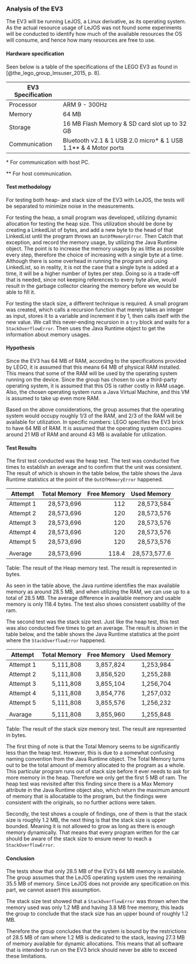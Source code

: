 ### Analysis of the EV3 
The EV3 will be running LeJOS, a Linux derivative, as its operating system. As the actual resource usage of LeJOS was not found some experiments will be conducted to identify how much of the available resources the OS will consume, and hence how many resources are free to use.

#### Hardware specification
Seen below is a table of the specifications of the LEGO EV3 as found in [@the_lego_group_lmsuser_2015, p. 8].

| EV3 Specification        |             |
| ------------- |:-------------|
| Processor     | ARM 9 - 300Hz |
| Memory      | 64 MB |
| Storage | 16 MB Flash Memory & SD card slot up to 32 GB |
| Communication | Bluetooth v2.1 & 1 USB 2.0 micro\* & 1 USB 1.1\*\* & 4 Motor ports |

\* For communication with host PC.

\*\* For host communication.

#### Test methodology
For testing both heap- and stack size of the EV3 with LeJOS, the tests will be separated to minimize noise in the measurements.

For testing the heap, a small program was developed, utilizing dynamic allocation for testing the heap size. This utilization should be done by creating a LinkedList of bytes, and add a new byte to the head of that LinkedList until the program throws an `OutOfMemoryError`. Then Catch that exception, and record the memory usage, by utilizing the Java Runtime object. The point is to increase the memory usages by as little as possible every step, therefore the choice of increasing with a single byte at a time. Although there is some overhead in running the program and using LinkedList, so in reality, it is not the case that a single byte is added at a time, it will be a higher number of bytes per step. Doing so is a trade-off that is needed, since not keeping references to every byte alive, would result in the garbage collector clearing the memory before we would be able to fill it.

For testing the stack size, a different technique is required. A small program was created, which calls a recursion function that merely takes an integer as input, stores it to a variable and increment it by 1, then calls itself with the new value. We call this never-ending recursion in a `try` block and waits for a `StackOverflowError`. Then uses the Java Runtime object to get the information about memory usages.

#### Hypothesis
Since the EV3 has 64 MB of RAM, according to the specifications provided by LEGO, it is assumed that this means 64 MB of physical RAM installed. This means that some of the RAM will be used by the operating system running on the device. Since the group has chosen to use a third-party operating system, it is assumed that this OS is rather costly in RAM usage. Also, the chosen operating system runs a Java Virtual Machine, and this VM is assumed to take up even more RAM.

Based on the above considerations, the group assumes that the operating system would occupy roughly 1/3 of the RAM, and 2/3 of the RAM will be available for utilization. In specific numbers: LEGO specifies the EV3 brick to have 64 MB of RAM. It is assumed that the operating system occupies around 21 MB of RAM and around 43 MB is available for utilization.

#### Test Results 
The first test conducted was the heap test. The test was conducted five times to establish an average and to confirm that the unit was consistent. The result of which is shown in the table below, the table shows the Java Runtime statistics at the point of the `OutOfMemoryError` happened.

| Attempt   | Total Memory | Free Memory | Used Memory |
| --------- | --------------------: | ----------: | ----------: | 
| Attempt 1 |              28,573,696 |         112 |    28,573,584 |
| Attempt 2 |              28,573,696 |         120 |    28,573,576 |
| Attempt 3 |              28,573,696 |         120 |    28,573,576 |
| Attempt 4 |              28,573,696 |         120 |    28,573,576 |
| Attempt 5 |              28,573,696 |         120 |    28,573,576 |
|           |                       |             |             |
| Average   |              28,573,696 |       118.4 |  28,573,577.6 |
Table: The result of the Heap memory test. The result is represented in bytes.

As seen in the table above, the Java runtime identifies the max available memory as around 28.5 MB, and when utilizing the RAM, we can use up to a total of 28.5 MB. The average difference in available memory and usable memory is only 118.4 bytes. The test also shows consistent usability of the ram.

The second test was the stack size test. Just like the heap test, this test was also conducted five times to get an average. The result is shown in the table below, and the table shows the Java Runtime statistics at the point where the `StackOverflowError` happened.

| Attempt   | Total  Memory | Free Memory | Used Memory |
| ----------- | --------------: | -------------: | --------------: |
| Attempt 1     |     5,111,808 |        3,857,824 |        1,253,984 |
| Attempt 2     |        5,111,808 |        3,856,520 |         1,255,288 |
| Attempt 3     |        5,111,808 |        3,855,104 |         1,256,704 |
| Attempt 4     |        5,111,808 |        3,854,776 |         1,257,032 |
| Attempt 5     |        5,111,808 |        3,855,576 |         1,256,232 |
|                   |                             |              |                   |
| Avarage       |        5,111,808 |        3,855,960 |     1,255,848 |
Table: The result of the stack size memory test. The result are represented in bytes.

The first thing of note is that the Total Memory seems to be significantly less than the heap test. However, this is due to a somewhat confusing naming convention from the Java Runtime object. The Total Memory turns out to be the total amount of memory allocated to the program as a whole. This particular program runs out of stack size before it ever needs to ask for more memory in the heap. Therefore we only get the first 5 MB of ram. The heap test was revisited after this finding since there is a Max Memory attribute in the Java Runtime object also, which return the maximum amount of memory that is allocatable to the program, but the findings were consistent with the originals, so no further actions were taken.

Secondly, the test shows a couple of findings, one of them is that the stack size is roughly 1.2 MB, the next thing is that the stack size is upper bounded. Meaning it is not allowed to grow as long as there is enough memory dynamically. That means that every program written for the car should be aware of the stack size to ensure never to reach a `StackOverflowError`.

#### Conclusion
The tests show that only 28.5 MB of the EV3's 64 MB memory is available. The group assumes that the LeJOS operating system uses the remaining 35.5 MB of memory. Since LeJOS does not provide any specification on this part, we cannot assert this assumption.

The stack size test showed that a `StackOverflowError` was thrown when the memory used was only 1.2 MB and having 3.8 MB free memory, this leads the group to conclude that the stack size has an upper bound of roughly 1.2 MB.

Therefore the group concludes that the system is bound by the restrictions of 28.5 MB of ram where 1.2 MB is dedicated to the stack, leaving 27.3 MB of memory available for dynamic allocations. This means that all software that is intended to run on the EV3 brick should never be able to exceed these limitations.
